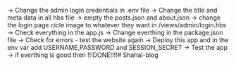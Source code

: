 -> Change the admin login credentials in .env file
-> Change the title and meta data in all hbs file
-> empty the posts.json and about.json
-> change the login page cicle image to whatever they want in /views/admin/login.hbs 
-> Check everything in the app.js
-> Change everthing in the package.json file
-> Check for errors - test the website again
-> Deploy this app and in the env var add USERNAME,PASSWORD and SESSION_SECRET
-> Test the app 
-> if everthing is good then !!!DONE!!!!# Shahal-blog
